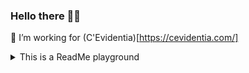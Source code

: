 ### Hello there 🧔🏼

🔭 I’m working for (C'Evidentia)[https://cevidentia.com/]

<details>
    <summary>This is a ReadMe playground</summary>
    HOLA !
</details>
<!--
**PiRB/PiRB** is a ✨ _special_ ✨ repository because its `README.md` (this file) appears on your GitHub profile.

Here are some ideas to get you started:

- 🔭 I’m currently working on ...
- 🌱 I’m currently learning ...
- 👯 I’m looking to collaborate on ...
- 🤔 I’m looking for help with ...
- 💬 Ask me about ...
- 📫 How to reach me: ...
- 😄 Pronouns: ...
- ⚡ Fun fact: ...
-->

